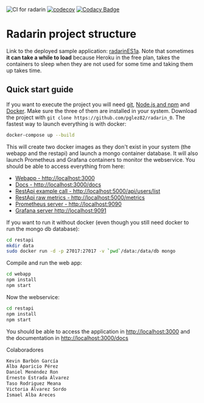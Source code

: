 ![CI for radarin](https://github.com/arquisoft/radarin_es1a/workflows/CI%20for%20radarin/badge.svg)
[![codecov](https://codecov.io/gh/Arquisoft/radarin_es1a/branch/master/graph/badge.svg?token=t0x1Xm6pHF)](https://codecov.io/gh/Arquisoft/radarin_es1a)
[![Codacy Badge](https://app.codacy.com/project/badge/Grade/fa512d0abbe345f287f59b5259d99ae4)](https://www.codacy.com/gh/Arquisoft/radarin_es1a/dashboard?utm_source=github.com&amp;utm_medium=referral&amp;utm_content=Arquisoft/radarin_es1a&amp;utm_campaign=Badge_Grade)

# Radarin project structure
Link to the deployed sample application: [radarinES1a](https://radarines1awebapp.herokuapp.com/). Note that sometimes **it can take a while to load** because Heroku in the free plan, takes the containers to sleep when they are not used for some time and taking them up takes time.

## Quick start guide
If you want to execute the project you will need [git](https://git-scm.com/downloads), [Node.js and npm](https://www.npmjs.com/get-npm) and [Docker](https://docs.docker.com/get-docker/). Make sure the three of them are installed in your system. Download the project with `git clone https://github.com/pglez82/radarin_0`. The fastest way to launch everything is with docker:
```bash
docker-compose up --build
```
This will create two docker images as they don't exist in your system (the webapp and the restapi) and launch a mongo container database. It will also launch Prometheus and Grafana containers to monitor the webservice. You should be able to access everything from here:
-   [Webapp - http://localhost:3000](http://localhost:3000)
-   [Docs - http://localhost:3000/docs](http://localhost:3000/docs)
-   [RestApi example call - http://localhost:5000/api/users/list](http://localhost:5000/api/users/list)
-   [RestApi raw metrics - http://localhost:5000/metrics](http://localhost:5000/metrics)
-   [Prometheus server - http://localhost:9090](http://localhost:9090)
-   [Grafana server http://localhost:9091](http://localhost:9091)
 
If you want to run it without docker (even though you still need docker to run the mongo db database):
```bash
cd restapi
mkdir data
sudo docker run -d -p 27017:27017 -v `pwd`/data:/data/db mongo
```
Compile and run the web app:
```bash
cd webapp
npm install
npm start
```
Now the webservice:
```bash
cd restapi
npm install
npm start
```

You should be able to access the application in [http://localhost:3000](http://localhost:3000) and the documentation in [http://localhost:3000/docs](http://localhost:3000/docs)

Colaboradores

```bash
Kevin Barbón García
Alba Aparicio Pérez
Daniel Menéndez Ron
Ernesto Estrada Álvarez
Taso Rodriguez Meana
Victoria Álvarez Sordo
Ismael Alba Areces
```
